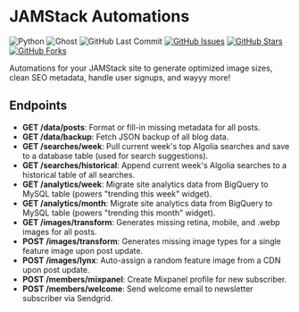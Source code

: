 # JAMStack Automations

![Python](https://img.shields.io/badge/python-^3.8-blue.svg?longCache=true&style=flat-square&colorA=4c566a&colorB=5e81ac)
![Ghost](https://img.shields.io/badge/Ghost-^v3.0.0-lightgrey.svg?longCache=true&style=flat-square&logo=ghost&logoColor=white&colorB=656c82&colorA=4c566a)
![GitHub Last Commit](https://img.shields.io/github/last-commit/google/skia.svg?style=flat-square&colorA=4c566a&logo=GitHub&colorB=a3be8c)
[![GitHub Issues](https://img.shields.io/github/issues/toddbirchard/jamstack-automations.svg?style=flat-square&colorA=4c566a&logo=GitHub&colorB=ebcb8b)](https://github.com/toddbirchard/jamstack-automations/issues)
[![GitHub Stars](https://img.shields.io/github/stars/toddbirchard/jamstack-automations.svg?style=flat-square&colorA=4c566a&logo=GitHub&colorB=ebcb8b)](https://github.com/toddbirchard/jamstack-automations/stargazers)
[![GitHub Forks](https://img.shields.io/github/forks/toddbirchard/jamstack-automations.svg?style=flat-square&colorA=4c566a&logo=GitHub&colorB=ebcb8b)](https://github.com/toddbirchard/jamstack-automations/network)

Automations for your JAMStack site to generate optimized image sizes, clean SEO metadata, handle user signups, and wayyy more!


## Endpoints

* **GET /data/posts**: Format or fill-in missing metadata for all posts.
* **GET /data/backup**: Fetch JSON backup of all blog data.
* **GET /searches/week**: Pull current week's top Algolia searches and save to a database table (used for search suggestions).
* **GET /searches/historical**: Append current week's Algolia searches to a historical table of all searches.
* **GET /analytics/week**: Migrate site analytics data from BigQuery to MySQL table (powers "trending this week" widget).
* **GET /analytics/month**: Migrate site analytics data from BigQuery to MySQL table (powers "trending this month" widget).
* **GET /images/transform**: Generates missing retina, mobile, and .webp images for all posts.
* **POST /images/transform**: Generates missing image types for a single feature image upon post update.
* **POST /images/lynx**: Auto-assign a random feature image from a CDN upon post update.
* **POST /members/mixpanel**: Create Mixpanel profile for new subscriber.
* **POST /members/welcome**: Send welcome email to newsletter subscriber via Sendgrid.
